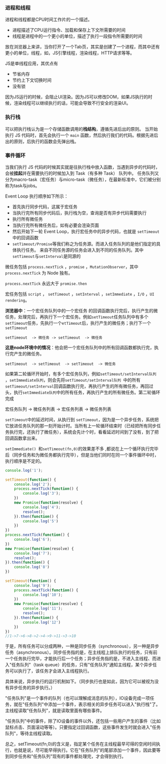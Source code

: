 ### 进程和线程

进程和线程都是CPU时间工作片的一个描述。

- 进程描述了CPU运行指令、加载和保存上下文所需要的时间
- 线程是进程中的一个更小的单位，描述了执行一段指令所需要的时间

放在浏览器上来讲，当你打开了一个Tab页，其实是创建了一个进程，而其中还有更小的单位，线程，如，JS引擎线程，渲染线程，HTTP请求等等。

JS是单线程应用，其优点有

- 节省内存
- 节约上下文切换时间
- 没有锁

因为JS运行的时候，会阻止UI渲染。因为JS可以修改DOM，如果JS执行的时候，渲染线程可以继续执行的话，可能会导致不行安全的渲染UI。

### 执行栈

可以把执行栈认为是一个存储函数调用的**栈结构**，遵循先进后出的原则。 当开始执行 JS 代码时，首先会执行一个 `main` 函数，然后执行我们的代码。根据先进后出的原则，后执行的函数会先弹出栈。



### 事件循环

当我们执行 JS 代码的时候其实就是往执行栈中放入函数，当遇到异步的代码时，会被**挂起**并在需要执行的时候加入到 Task（有多种 Task） 队列中。  任务队列又分为macro-task（宏任务）与micro-task（微任务），在最新标准中，它们被分别称为task与jobs。  

Event Loop 执行顺序如下所示：

- 首先执行同步代码，这属于宏任务
- 当执行完所有同步代码后，执行栈为空，查询是否有异步代码需要执行
- 执行所有微任务
- 当执行完所有微任务后，如有必要会渲染页面
- 然后开始下一轮 Event Loop，执行宏任务中的异步代码，也就是 `setTimeout` 中的回调函数
- `setTimeout/Promise`等我们称之为任务源。而进入任务队列的是他们指定的具体执行任务。 来自不同任务源的任务会进入到不同的任务队列。其中`setTimeout`与`setInterval`是同源的 

微任务包括 `process.nextTick` ，`promise` ，`MutationObserver`，其中 `process.nextTick` 为 Node 独有。

`process.nextTick` 永远大于 `promise.then` 

宏任务包括 `script` ， `setTimeout` ，`setInterval` ，`setImmediate` ，`I/O` ，`UI rendering`。







**浏览器中**：一个宏任务队列中的一个宏任务 的回调函数执行完后，执行产生的微任务，处理完后，再执行下一个宏任务。例如`setTimeout`任务队列中有多个`setTimeout`任务，先执行一个`etTimeout`后，执行产生的微任务；执行下一个`setTimeout`

 ```
setTimeout  -> 微任务 -> setTimeout  -> 微任务 
 ```



**这是node环境中的情况**：他会把一个宏任务队列中的所有回调函数都执行完，执行完产生的微任务。

```
setTimeout  -> setTimeout  -> setTimeout  -> 微任务
```

如果第二轮循环开始时，有多个宏任务队列，例如`setTimeout/setInterval队列 `，`setImmediate队列`，则会先将`setTimeout/setInterval队列 `中的所有`setTimeout/setInterval`回调函数执行完，再执行产生的所有微任务，再回过头，执行`setImmediate队列`中的所有任务，再执行产生的所有微任务。第二轮循环完成

宏任务队列 -> 微任务列表 -> 宏任务列表 -> 微任务列表

`setTimeout`中的延迟时间，从执行到 `setTimeout`，因为是一个异步任务，系统把它放进任务队列的那一刻开始计时。当所有上一轮循环结束时（已经把所有同步任务执行完，还执行了微任务），系统会先计个时，看看延迟时间到了没有，到了把回调函数拿出来。

`setImmediate() `和`setTimeout(fn,0)`的效果差不多 ,都说在上一个循环执行完毕后（同步任务和为微任务都执行完毕），但是当他们同时在同一个事件循环中时，执行顺序是不定的。 

```javascript
console.log('1');
 
setTimeout(function() {
    console.log('2');
    process.nextTick(function() {
        console.log('3');
    })
    new Promise(function(resolve) {
        console.log('4');
        resolve();
    }).then(function() {
        console.log('5')
    })
})
process.nextTick(function() {
    console.log('6');
})
new Promise(function(resolve) {
    console.log('7');
    resolve();
}).then(function() {
    console.log('8')
})
 
setTimeout(function() {
    console.log('9');
    process.nextTick(function() {
        console.log('10');
    })
    new Promise(function(resolve) {
        console.log('11');
        resolve();
    }).then(function() {
        console.log('12')
    })
})
//1->7->6->8->2->4->9->11->3->10
```









于是，所有任务可以分成两种，一种是同步任务（synchronous），另一种是异步任务（asynchronous）。同步任务指的是，在主线程上排队执行的任务，只有前一个任务执行完毕，才能执行后一个任务；异步任务指的是，不进入主线程、而进入"任务队列"（task queue）的任务，只有"任务队列"通知主线程，某个异步任务可以执行了，该任务才会进入主线程执行。

具体来说，异步执行的运行机制如下。（同步执行也是如此，因为它可以被视为没有异步任务的异步执行。）



"任务队列"是一个事件的队列（也可以理解成消息的队列），IO设备完成一项任务，就在"任务队列"中添加一个事件，表示相关的异步任务可以进入"执行栈"了。主线程读取"任务队列"，就是读取里面有哪些事件。

"任务队列"中的事件，除了IO设备的事件以外，还包括一些用户产生的事件（比如鼠标点击、页面滚动等等）。只要指定过回调函数，这些事件发生时就会进入"任务队列"，等待主线程读取。





总之，setTimeout(fn,0)的含义是，指定某个任务在主线程最早可得的空闲时间执行，也就是说，尽可能早得执行。它在"任务队列"的尾部添加一个事件，因此要等到同步任务和"任务队列"现有的事件都处理完，才会得到执行。 
